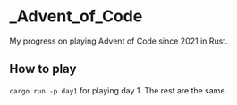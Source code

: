 # _Advent_of_Code

My progress on playing Advent of Code since 2021 in Rust.

## How to play

`cargo run -p day1` for playing day 1. The rest are the same.
